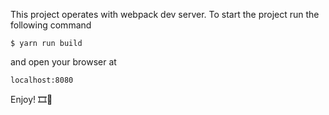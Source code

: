 This project operates with webpack dev server. To start the project run the following command 
```
$ yarn run build
```
and open your browser at
```
localhost:8080
```

Enjoy! 🎞🍿